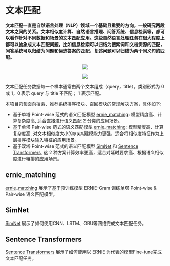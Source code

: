 # 文本匹配

**文本匹配一直是自然语言处理（NLP）领域一个基础且重要的方向，一般研究两段文本之间的关系。文本相似度计算、自然语言推理、问答系统、信息检索等，都可以看作针对不同数据和场景的文本匹配应用。这些自然语言处理任务在很大程度上都可以抽象成文本匹配问题，比如信息检索可以归结为搜索词和文档资源的匹配，问答系统可以归结为问题和候选答案的匹配，复述问题可以归结为两个同义句的匹配。**

<p align="center">
<img src="https://ai-studio-static-online.cdn.bcebos.com/1d24ea95d560465995515f8a3040202b092b07c6d03e4501b64a16dce01a1bbe" hspace='10'/> <br />
</p>


<p align="center">
<img src="https://ai-studio-static-online.cdn.bcebos.com/ff58769b237444b89bde5fec9d7215e02825b7d1f2864269986f1daa01b9f497" hspace='10'/> <br />
</p>


文本匹配任务数据每一个样本通常由两个文本组成（query，title）。类别形式为 0 或 1，0 表示 query 与 title 不匹配； 1 表示匹配。

本项目包含面向搜索、推荐系统排序模块、召回模块的常规解决方案，具体如下:
- 基于单塔 Point-wise 范式的语义匹配模型 [ernie_matching](./ernie_matching/train_pointwise.py): 模型精度高、计算复杂度高, 适合直接进行语义匹配 2 分类的应用场景。
- 基于单塔 Pair-wise 范式的语义匹配模型 [ernie_matching](./ernie_matching/train_pairwise.py): 模型精度高、计算复杂度高, 对文本相似度大小的`序关系`建模能力更强，适合将相似度特征作为上层排序模块输入特征的应用场景。
- 基于双塔 Point-wise 范式的语义匹配模型 [SimNet](./simnet) 和 [Sentence Transformers](./sentence_transformers), 这 2 种方案计算效率更高，适合对延时要求高、根据语义相似度进行粗排的应用场景。

## ernie_matching
[ernie_matching](./ernie_matching) 展示了基于预训练模型 ERNIE-Gram 训练单塔 Point-wise & Pair-wise 语义匹配模型。

## SimNet

[SimNet](./simnet) 展示了如何使用CNN、LSTM、GRU等网络完成文本匹配任务。

## Sentence Transformers

[Sentence Transformers](./sentence_transformers) 展示了如何使用以 ERNIE 为代表的模型Fine-tune完成文本匹配任务。
